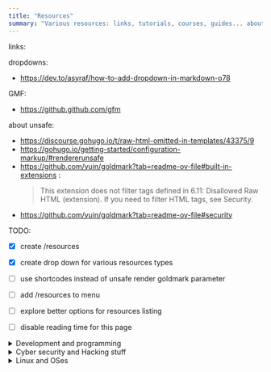 ```yaml
---
title: "Resources"
summary: "Various resources: links, tutorials, courses, guides... about computer science subjects we like to deal with!"
---
```


links:

dropdowns:
- https://dev.to/asyraf/how-to-add-dropdown-in-markdown-o78

GMF:
- https://github.github.com/gfm

about unsafe:
- https://discourse.gohugo.io/t/raw-html-omitted-in-templates/43375/9
- https://gohugo.io/getting-started/configuration-markup/#rendererunsafe
- https://github.com/yuin/goldmark?tab=readme-ov-file#built-in-extensions :
  > This extension does not filter tags defined in 6.11: Disallowed Raw HTML (extension). If you need to filter HTML tags, see Security.
- https://github.com/yuin/goldmark?tab=readme-ov-file#security

TODO:
- [x] create /resources
- [x] create drop down for various resources types
- [ ] use shortcodes instead of unsafe render goldmark parameter
- [ ] add /resources to menu
- [ ] explore better options for resources listing
- [ ] disable reading time for this page


<details>
<summary>Development and programming</summary>

<!-- Mandatory blank line-->

</details>

<details>
<summary>Cyber security and Hacking stuff</summary>

<!-- Mandatory blank line-->
### Training
#### RootMe
<https://www.root-me.org/>  
**Description**: 

#### TryHackMe
<https://tryhackme.com/>  
**Description**:

#### HackTheBox
Home: <https://hackthebox.com>  
Boxes: <https://app.hackthebox.com>  
**Description**: 


#### Hackropole
<https://hackropole.fr/fr/>  
**Description**: 

### CTF



</details>

<details>
<summary>Linux and OSes</summary>

<!-- Mandatory blank line-->

</details>
